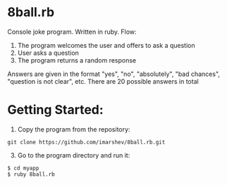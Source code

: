 # 8ball.rb
Console joke program. Written in ruby. Flow:

1. The program welcomes the user and offers to ask a question
2. User asks a question
3. The program returns a random response

Answers are given in the format "yes", "no", "absolutely", "bad chances", "question is not clear", etc. There are 20 possible answers in total

# Getting Started: 
1. Copy the program from the repository:
```
git clone https://github.com/imarshev/8ball.rb.git
```
3. Go to the program directory and run it:
```
$ cd myapp
$ ruby 8ball.rb
```
